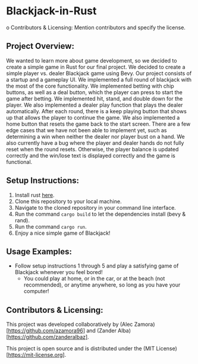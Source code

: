 # Blackjack-in-Rust
o Contributors & Licensing: Mention contributors and specify the license.

## Project Overview:

We wanted to learn more about game development, so we decided to create a simple game in Rust for our final project. We decided to create a simple player vs. dealer Blackjack game using Bevy. Our project consists of a startup and a gameplay UI. We implemented a full round of blackjack with the most of the core functionality. We implemented betting with chip buttons, as well as a deal button, which the player can press to start the game after betting. We implemented hit, stand, and double down for the player. We also implemented a dealer play function that plays the dealer automatically. After each round, there is a keep playing button that shows up that allows the player to continue the game. We also implemented a home button that resets the game back to the start screen. There are a few edge cases that we have not been able to implement yet, such as determining a win when neither the dealer nor player bust on a hand. We also currently have a bug where the player and dealer hands do not fully reset when the round resets. Otherwise, the player balance is updated correctly and the win/lose text is displayed correctly and the game is functional.

## Setup Instructions:

1. Install rust [here](https://www.rust-lang.org/tools/install).
2. Clone this repository to your local machine.
3. Navigate to the cloned repository in your command line interface.
4. Run the command `cargo build` to let the dependencies install (bevy & rand).
5. Run the command `cargo run`.
6. Enjoy a nice simple game of Blackjack!

## Usage Examples:

+ Follow setup instructions 1 through 5 and play a satisfying game of Blackjack whenever you feel bored!
    + You could play at home, or in the car, or at the beach (not recommended), or anytime anywhere, so long as you have your computer!

## Contributors & Licensing:

This project was developed collaboratively by (Alec Zamora)[https://github.com/azamora96] and (Zander Alba)[https://github.com/zanderalbaz].

This project is open source and is distributed under the (MIT License)[https://mit-license.org]. 